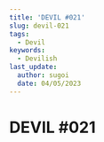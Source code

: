 ```yaml
---
title: 'DEVIL #021'
slug: devil-021
tags:
  - Devil
keywords:
  - Devilish
last_update:
  author: sugoi
  date: 04/05/2023
---
```


# DEVIL #021
